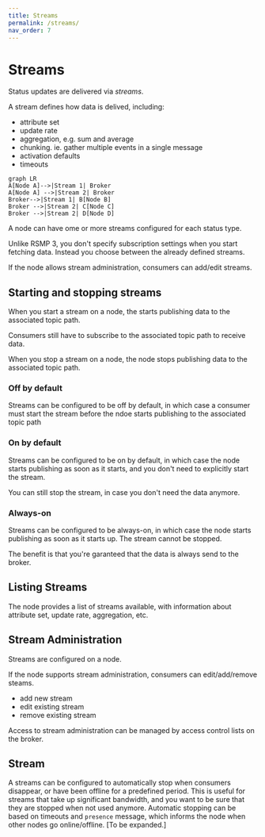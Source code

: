 ```yaml
---
title: Streams
permalink: /streams/
nav_order: 7
---
```


# Streams
Status updates are delivered via _streams_.

A stream defines how data is delived, including:

- attribute set
- update rate
- aggregation, e.g. sum and average
- chunking. ie. gather multiple events in a single message
- activation defaults
- timeouts

```mermaid
graph LR
A[Node A]-->|Stream 1| Broker
A[Node A] -->|Stream 2| Broker
Broker-->|Stream 1| B[Node B]
Broker -->|Stream 2| C[Node C]
Broker -->|Stream 2| D[Node D]
```

A node can have ome or more streams configured for each status type. 

Unlike RSMP 3, you don't specify subscription settings when you start fetching data.
Instead you choose between the already defined streams.

If the node allows stream administration, consumers can add/edit streams.

## Starting and stopping streams
When you start a stream on a node, the starts publishing data to the associated topic path.

Consumers still have to subscribe to the associated topic path to receive data.

When you stop a stream on a node, the node stops publishing data to the associated topic path.

### Off by default
Streams can be configured to be off by default, in which case a consumer must start the 
stream before the ndoe starts publishing to the associated  topic path

### On by default
Streams can be configured to be on by default, in which case the node starts publishing
as soon as it starts, and you don't need to explicitly start the stream.

You can still stop the stream, in case you don't need the data anymore.

### Always-on
Streams can be configured to be always-on, in which case the node starts publishing
as soon as it starts up. The stream cannot be stopped.

The benefit is that you're garanteed that the data is always send to the broker.

## Listing Streams
The node provides a list of streams available, with information about attribute set,
update rate, aggregation, etc.

## Stream Administration
Streams are configured on a node.

If the node supports stream administration, consumers can edit/add/remove steams.

- add new stream
- edit existing stream
- remove existing stream

Access to stream administration can be managed by access control lists on the broker.

## Stream
A streams can be configured to automatically stop when consumers disappear, or have
been offline for a predefined period.
This is useful for streams that take up significant bandwidth, and you want to be sure
that they are stopped when not used anymore.
Automatic stopping can be based on timeouts and `presence` message, which informs the node
when other nodes go online/offline.
[To be expanded.]




